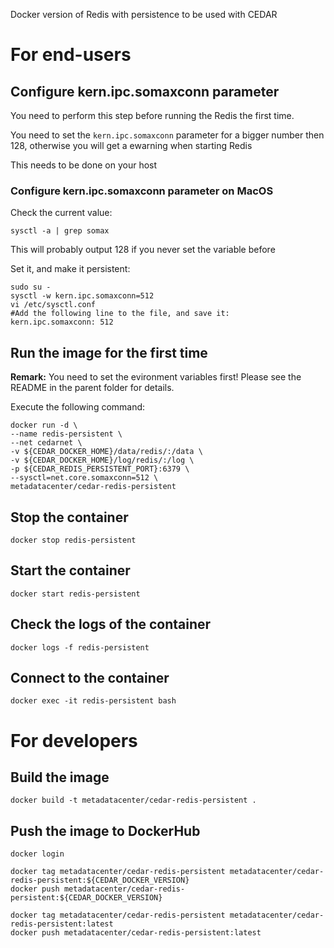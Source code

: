 Docker version of Redis with persistence to be used with CEDAR

# For end-users

## Configure kern.ipc.somaxconn parameter

You need to perform this step before running the Redis the first time.

You need to set the ``kern.ipc.somaxconn`` parameter for a bigger number then 128, otherwise you will get a ewarning when starting Redis

This needs to be done on your host

### Configure kern.ipc.somaxconn parameter on MacOS

Check the current value:

    sysctl -a | grep somax

This will probably output 128 if you never set the variable before

Set it, and make it persistent:

````
sudo su -
sysctl -w kern.ipc.somaxconn=512
vi /etc/sysctl.conf
#Add the following line to the file, and save it:
kern.ipc.somaxconn: 512
````

## Run the image for the first time

**Remark:** You need to set the evironment variables first! Please see the README in the parent folder for details.

Execute the following command:

````
docker run -d \
--name redis-persistent \
--net cedarnet \
-v ${CEDAR_DOCKER_HOME}/data/redis/:/data \
-v ${CEDAR_DOCKER_HOME}/log/redis/:/log \
-p ${CEDAR_REDIS_PERSISTENT_PORT}:6379 \
--sysctl=net.core.somaxconn=512 \
metadatacenter/cedar-redis-persistent
````

## Stop the container

    docker stop redis-persistent

## Start the container

    docker start redis-persistent

## Check the logs of the container

    docker logs -f redis-persistent

## Connect to the container

    docker exec -it redis-persistent bash

# For developers

## Build the image

````
docker build -t metadatacenter/cedar-redis-persistent .
````

## Push the image to DockerHub

````
docker login

docker tag metadatacenter/cedar-redis-persistent metadatacenter/cedar-redis-persistent:${CEDAR_DOCKER_VERSION}
docker push metadatacenter/cedar-redis-persistent:${CEDAR_DOCKER_VERSION}

docker tag metadatacenter/cedar-redis-persistent metadatacenter/cedar-redis-persistent:latest
docker push metadatacenter/cedar-redis-persistent:latest
````